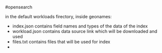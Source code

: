 #opensearch

in the default workloads firectory, inside geonames:

- index.json contains field names and types of the data of the index
- workload.json contains data source link which will be downloaded and used
- files.txt contains files that will be used for index
- 